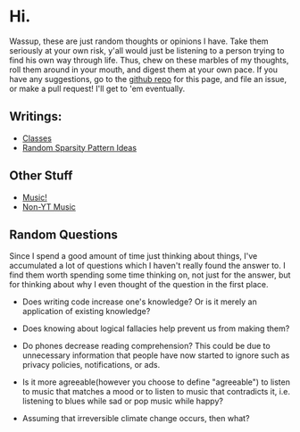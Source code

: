 # Hi.

Wassup, these are just random thoughts or opinions I have.
Take them seriously at your own risk, y'all would just be listening to a person trying to find
his own way through life.
Thus, chew on these marbles of my thoughts, roll them around in your mouth, and digest them at
your own pace.
If you have any suggestions, go to the [github repo][github repo] for this page, and file an
issue, or make a pull request! I'll get to 'em eventually.

[github repo]: https://github.com/JulianKnodt/julianknodt.github.io

## Writings:

- [Classes](classes.md)
- [Random Sparsity Pattern Ideas](sparsity_patterns.md)

## Other Stuff

- [Music!](playlist.md)
- [Non-YT Music](other_music.md)

## Random Questions
Since I spend a good amount of time just thinking about things, I've accumulated a lot of
questions which I haven't really found the answer to. I find them worth spending some time
thinking on, not just for the answer, but for thinking about why I even thought of the question
in the first place.

- Does writing code increase one's knowledge? Or is it merely an application of existing
  knowledge?

- Does knowing about logical fallacies help prevent us from making them?

- Do phones decrease reading comprehension? This could be due to unnecessary information that
  people have now started to ignore such as privacy policies, notifications, or ads.

- Is it more agreeable(however you choose to define "agreeable") to listen to music that matches
  a mood or to listen to music that contradicts it, i.e. listening to blues while sad or pop
  music while happy?

- Assuming that irreversible climate change occurs, then what?
